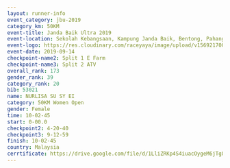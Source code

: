 ```yaml
---
layout: runner-info 
event_category: jbu-2019 
category_km: 50KM 
event-title: Janda Baik Ultra 2019
event-location: Sekolah Kebangsaan, Kampung Janda Baik, Bentong, Pahang, Malaysia 
event-logo: https://res.cloudinary.com/raceyaya/image/upload/v1569217009/logo/janda-baik_vch1pc.jpg 
event-date: 2019-09-14 
checkpoint-name2: Split 1 E Farm 
checkpoint-name3: Split 2 ATV 
overall_rank: 173
gender_rank: 39
category_rank: 20
bib: 53021
name: NURLISA SU SY EI
category: 50KM Women Open
gender: Female
time: 10-02-45
start: 0-00.0
checkpoint2: 4-20-40
checkpoint3: 9-12-59
finish: 10-02-45
country: Malaysia
cerrtificate: https://drive.google.com/file/d/1LliZRKp4S4iuacOygeM6jTg8aLroXGFb/view?usp=sharing
---
```

